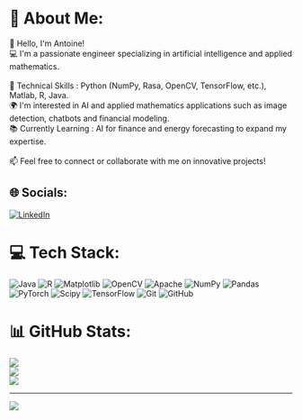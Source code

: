 # 💫 About Me:
👋 Hello, I'm Antoine!<br>💻 I'm a passionate engineer specializing in artificial intelligence and applied mathematics.<br><br>🔧 Technical Skills : Python (NumPy, Rasa, OpenCV, TensorFlow, etc.), Matlab, R, Java.<br>🌍 I'm interested in AI and applied mathematics applications such as image detection, chatbots and financial modeling.<br>📚 Currently Learning : AI for finance and energy forecasting to expand my expertise.<br><br>📫 Feel free to connect or collaborate with me on innovative projects!


## 🌐 Socials:
[![LinkedIn](https://img.shields.io/badge/LinkedIn-%230077B5.svg?logo=linkedin&logoColor=white)](https://linkedin.com/in/https://www.linkedin.com/in/antoine-barbet-poulard/) 

# 💻 Tech Stack:
![Java](https://img.shields.io/badge/java-%23ED8B00.svg?style=for-the-badge&logo=openjdk&logoColor=white) ![R](https://img.shields.io/badge/r-%23276DC3.svg?style=for-the-badge&logo=r&logoColor=white) ![Matplotlib](https://img.shields.io/badge/Matplotlib-%23ffffff.svg?style=for-the-badge&logo=Matplotlib&logoColor=black) ![OpenCV](https://img.shields.io/badge/opencv-%23white.svg?style=for-the-badge&logo=opencv&logoColor=white) ![Apache](https://img.shields.io/badge/apache-%23D42029.svg?style=for-the-badge&logo=apache&logoColor=white) ![NumPy](https://img.shields.io/badge/numpy-%23013243.svg?style=for-the-badge&logo=numpy&logoColor=white) ![Pandas](https://img.shields.io/badge/pandas-%23150458.svg?style=for-the-badge&logo=pandas&logoColor=white) ![PyTorch](https://img.shields.io/badge/PyTorch-%23EE4C2C.svg?style=for-the-badge&logo=PyTorch&logoColor=white) ![Scipy](https://img.shields.io/badge/SciPy-%230C55A5.svg?style=for-the-badge&logo=scipy&logoColor=%white) ![TensorFlow](https://img.shields.io/badge/TensorFlow-%23FF6F00.svg?style=for-the-badge&logo=TensorFlow&logoColor=white) ![Git](https://img.shields.io/badge/git-%23F05033.svg?style=for-the-badge&logo=git&logoColor=white) ![GitHub](https://img.shields.io/badge/github-%23121011.svg?style=for-the-badge&logo=github&logoColor=white)
# 📊 GitHub Stats:
![](https://github-readme-stats.vercel.app/api?username=antoineb1&theme=dark&hide_border=false&include_all_commits=false&count_private=false)<br/>
![](https://github-readme-streak-stats.herokuapp.com/?user=antoineb1&theme=dark&hide_border=false)<br/>
![](https://github-readme-stats.vercel.app/api/top-langs/?username=antoineb1&theme=dark&hide_border=false&include_all_commits=false&count_private=false&layout=compact)

---
[![](https://visitcount.itsvg.in/api?id=antoineb1&icon=0&color=0)](https://visitcount.itsvg.in)

<!-- Proudly created with GPRM ( https://gprm.itsvg.in ) -->